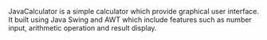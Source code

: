JavaCalculator is a simple calculator which provide graphical user interface. It built using Java Swing and AWT which include features such as number input, arithmetic operation and result display.